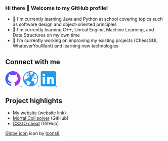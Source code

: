 ### Hi there 👋 Welcome to my GitHub profile!

<!--
**ClumpyJonathan/ClumpyJonathan** is a ✨ _special_ ✨ repository because its `README.md` (this file) appears on your GitHub profile.

Here are some ideas to get you started:

- 🔭 I’m currently working on ...
- 🌱 I’m currently learning ...
- 👯 I’m looking to collaborate on ...
- 🤔 I’m looking for help with ...
- 💬 Ask me about ...
- 📫 How to reach me: ...
- 😄 Pronouns: ...
- ⚡ Fun fact: ...
-->

- 🏫 I'm currently learning Java and Python at school covering topics such as software design and object-oriented principles
- 🌱 I'm currently learning C++, Unreal Engine, Machine Learning, and Data Structures on my own time
- 🔭 I’m currently working on improving my existing projects (ChessGUI, WhateverYouWant) and learning new technologies

## Connect with me
[<img src="https://raw.githubusercontent.com/ClumpyJonathan/ClumpyJonathan/master/images/icons8-github-48.png" />&nbsp;](https://github.com/ClumpyJonathan)
[<img src="https://raw.githubusercontent.com/ClumpyJonathan/ClumpyJonathan/master/images/icons8-globe-48.png" />&nbsp;](https://clumpyjonathan.github.io/)
[<img src="https://raw.githubusercontent.com/ClumpyJonathan/ClumpyJonathan/master/images/icons8-linkedin-48.png" />&nbsp;](https://www.linkedin.com/in/jonathan-chiang-4323091ab/)

## Project highlights
- [My website](https://clumpyjonathan.github.io/) (website link)
- [Mortal Coil solver](https://github.com/ClumpyJonathan/CoilSolver) (GitHub)
- [CS:GO cheat](https://github.com/ClumpyJonathan/WhateverYouWant) (GitHub)

<a target="_blank" href="https://icons8.com/icons/set/globe">Globe icon</a> icon by <a target="_blank" href="https://icons8.com">Icons8</a>
